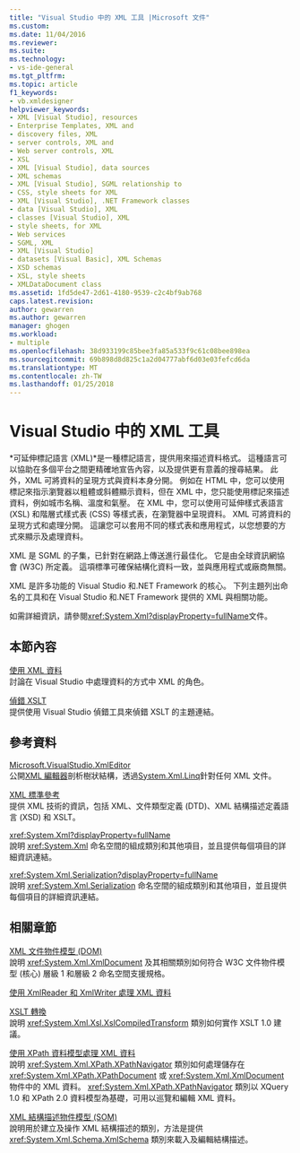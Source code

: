 ```yaml
---
title: "Visual Studio 中的 XML 工具 |Microsoft 文件"
ms.custom: 
ms.date: 11/04/2016
ms.reviewer: 
ms.suite: 
ms.technology:
- vs-ide-general
ms.tgt_pltfrm: 
ms.topic: article
f1_keywords:
- vb.xmldesigner
helpviewer_keywords:
- XML [Visual Studio], resources
- Enterprise Templates, XML and
- discovery files, XML
- server controls, XML and
- Web server controls, XML
- XSL
- XML [Visual Studio], data sources
- XML schemas
- XML [Visual Studio], SGML relationship to
- CSS, style sheets for XML
- XML [Visual Studio], .NET Framework classes
- data [Visual Studio], XML
- classes [Visual Studio], XML
- style sheets, for XML
- Web services
- SGML, XML
- XML [Visual Studio]
- datasets [Visual Basic], XML Schemas
- XSD schemas
- XSL, style sheets
- XMLDataDocument class
ms.assetid: 1fd5de47-2d61-4180-9539-c2c4bf9ab768
caps.latest.revision: 
author: gewarren
ms.author: gewarren
manager: ghogen
ms.workload:
- multiple
ms.openlocfilehash: 38d933199c85bee3fa85a533f9c61c08bee898ea
ms.sourcegitcommit: 69b898d8d825c1a2d04777abf6d03e03fefcd6da
ms.translationtype: MT
ms.contentlocale: zh-TW
ms.lasthandoff: 01/25/2018
---
```

# <a name="xml-tools-in-visual-studio"></a>Visual Studio 中的 XML 工具

*可延伸標記語言 (XML)*是一種標記語言，提供用來描述資料格式。 這種語言可以協助在多個平台之間更精確地宣告內容，以及提供更有意義的搜尋結果。 此外，XML 可將資料的呈現方式與資料本身分開。 例如在 HTML 中，您可以使用標記來指示瀏覽器以粗體或斜體顯示資料，但在 XML 中，您只能使用標記來描述資料，例如城市名稱、溫度和氣壓。 在 XML 中，您可以使用可延伸樣式表語言 (XSL) 和階層式樣式表 (CSS) 等樣式表，在瀏覽器中呈現資料。 XML 可將資料的呈現方式和處理分開。 這讓您可以套用不同的樣式表和應用程式，以您想要的方式來顯示及處理資料。

XML 是 SGML 的子集，已針對在網路上傳送進行最佳化。 它是由全球資訊網協會 (W3C) 所定義。 這項標準可確保結構化資料一致，並與應用程式或廠商無關。

XML 是許多功能的 Visual Studio 和.NET Framework 的核心。 下列主題列出命名的工具和在 Visual Studio 和.NET Framework 提供的 XML 與相關功能。

如需詳細資訊，請參閱<xref:System.Xml?displayProperty=fullName>文件。

## <a name="in-this-section"></a>本節內容

[使用 XML 資料](../xml-tools/working-with-xml-data.md)  
討論在 Visual Studio 中處理資料的方式中 XML 的角色。

[偵錯 XSLT](../xml-tools/debugging-xslt.md)  
提供使用 Visual Studio 偵錯工具來偵錯 XSLT 的主題連結。

## <a name="reference"></a>參考資料

[Microsoft.VisualStudio.XmlEditor](http://go.microsoft.com/fwlink/?LinkID=165699)  
公開[XML 編輯器](http://go.microsoft.com/fwlink/?LinkId=228249)剖析樹狀結構，透過[System.Xml.Linq](http://go.microsoft.com/fwlink/?LinkId=228250)針對任何 XML 文件。

[XML 標準參考](http://msdn.microsoft.com/79c78508-c9d0-423a-a00f-672e855de401)  
提供 XML 技術的資訊，包括 XML、文件類型定義 (DTD)、XML 結構描述定義語言 (XSD) 和 XSLT。

<xref:System.Xml?displayProperty=fullName>  
說明 <xref:System.Xml> 命名空間的組成類別和其他項目，並且提供每個項目的詳細資訊連結。

<xref:System.Xml.Serialization?displayProperty=fullName>  
說明 <xref:System.Xml.Serialization> 命名空間的組成類別和其他項目，並且提供每個項目的詳細資訊連結。

## <a name="related-sections"></a>相關章節

[XML 文件物件模型 (DOM)](/dotnet/standard/data/xml/xml-document-object-model-dom)  
說明 <xref:System.Xml.XmlDocument> 及其相關類別如何符合 W3C 文件物件模型 (核心) 層級 1 和層級 2 命名空間支援規格。

[使用 XmlReader 和 XmlWriter 處理 XML 資料](https://msdn.microsoft.com/library/cc189001(v=vs.95).aspx)

[XSLT 轉換](/dotnet/standard/data/xml/xslt-transformations)  
說明 <xref:System.Xml.Xsl.XslCompiledTransform> 類別如何實作 XSLT 1.0 建議。

[使用 XPath 資料模型處理 XML 資料](/dotnet/standard/data/xml/process-xml-data-using-the-xpath-data-model)  
說明 <xref:System.Xml.XPath.XPathNavigator> 類別如何處理儲存在 <xref:System.Xml.XPath.XPathDocument> 或 <xref:System.Xml.XmlDocument> 物件中的 XML 資料。 <xref:System.Xml.XPath.XPathNavigator> 類別以 XQuery 1.0 和 XPath 2.0 資料模型為基礎，可用以巡覽和編輯 XML 資料。

[XML 結構描述物件模型 (SOM)](/dotnet/standard/data/xml/xml-schema-object-model-som)  
說明用於建立及操作 XML 結構描述的類別，方法是提供 <xref:System.Xml.Schema.XmlSchema> 類別來載入及編輯結構描述。